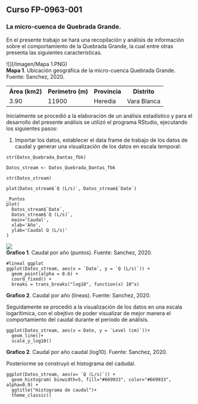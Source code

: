 ## Curso FP-0963-001

### La micro-cuenca de Quebrada Grande.

En el presente trabajo se hará una recopilación y análisis de información sobre el comportamiento de la Quebrada Grande, la cual entre otras presenta las siguientes características.

![](/Imagen/Mapa 1.PNG)  
**Mapa 1**. Ubicación geográfica de la micro-cuenca Quebrada Grande. Fuente: Sanchez, 2020.

<table>
  <tr><th>Área (km2)</th><th>Perímetro (m)</td><th>Provincia</th><th>Distrito</td>
  <tr><td>3.90</td><td>11900</td><td>Heredia</td><td>Vara Blanca</td>
</table>

Inicialmente se procedió a la elaboración de un análisis estadístico y para el desarrollo del presente análisis se utilizó el programa RStudio, ejecutando los siguientes pasos:
  
1) Importar los datos, establecer el data frame de trabajo de los datos de caudal y generar una visualización de los datos en escala temporal:

```{r}
str(Datos_Quebrada_Dantas_fbk)

Datos_stream <- Datos_Quebrada_Dantas_fbk

str(Datos_stream)

plot(Datos_stream$`Q (L/s)`, Datos_stream$`Date`)

_Puntos
plot(
  Datos_stream$`Date`, 
  Datos_stream$`Q (L/s)`,
  main='Caudal',
  xlab='Año',
  ylab='Caudal Q (L/s)'
)
```

![](/Imagen/Imagen/Rplot.png)  
**Grafico 1**. Caudal por año (puntos). Fuente: Sanchez, 2020.

```{r}
#lineal ggplot
ggplot(Datos_stream, aes(x = `Date`, y = `Q (L/s)`)) +
  geom_point(alpha = 0.6) +
  coord_fixed() +
  breaks = trans_breaks("log10", function(x) 10^x)
```

**Grafico 2**. Caudal por año (lineas). Fuente: Sanchez, 2020.

Seguidamente se procedió a la visualización de los datos en una escala logarítimica, con el obejtivo de poder visualizar de mejor manera el comportamiento del caudal durante el periodo de análisis.

```{r}
ggplot(Datos_stream, aes(x = Date, y = `Level (cm)`))+
  geom_line()+
  scale_y_log10()
```

**Grafico 2**. Caudal por año caudal (log10). Fuente: Sanchez, 2020.

Posteriorme se construyó el histograma del cadudal.

```{r}
ggplot(Datos_stream, aes(x= `Q (L/s)`)) +
  geom_histogram( binwidth=5, fill="#669933", color="#669933", alpha=0.9) +
  ggtitle("Histograma de caudal")+
  theme_classic()
 ```






